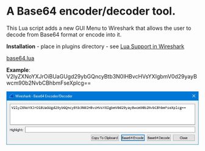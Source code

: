 # A Base64 encoder/decoder tool.

This Lua script adds a new GUI Menu to Wireshark that allows the user to decode from Base64 format or encode into it. 

**Installation** - place in plugins directory - see [Lua Support in Wireshark](https://www.wireshark.org/docs/wsdg_html_chunked/wsluarm.html)  

[base64.lua](uploads/e4b950d8fc5b41a3298541dcc0cf3bff/base64.lua)

**Example**: V2lyZXNoYXJrOiBUaGUgd29ybGQncyBtb3N0IHBvcHVsYXIgbmV0d29yayBwcm90b2NvbCBhbmFseXplcg==

![base64](uploads/0ab4105eb41ad270f06b62bee4757a15/base64.jpg)